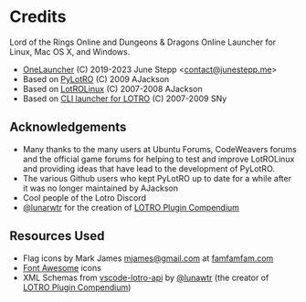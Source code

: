 # Credits

Lord of the Rings Online and Dungeons & Dragons Online
Launcher for Linux, Mac OS X, and Windows.

- [OneLauncher](https://github.com/JuneStepp/OneLauncher)
  (C) 2019-2023 June Stepp \<contact@junestepp.me\>
- Based on [PyLotRO](https://github.com/nwestfal/pylotro)
  (C) 2009 AJackson
- Based on [LotROLinux](https://web.archive.org/web/20120424132519/http://www.lotrolinux.com/)
  (C) 2007-2008 AJackson
- Based on [CLI launcher for LOTRO](https://sny.name/LOTRO/)
  (C) 2007-2009 SNy

## Acknowledgements

- Many thanks to the many users at Ubuntu Forums,
  CodeWeavers forums and the official game forums
  for helping to test and improve LotROLinux and
  providing ideas that have lead to the development
  of PyLotRO.
- The various Github users who kept PyLotRO up to date for a while after it was no longer maintained by AJackson
- Cool people of the Lotro Discord
- [@lunarwtr](https://github.com/lunarwtr) for the creation of [LOTRO Plugin Compendium](https://www.lotrointerface.com/downloads/info663-LOTROPluginCompendium.html)

## Resources Used

- Flag icons by Mark James <mjames@gmail.com> at [famfamfam.com](http://www.famfamfam.com/lab/icons/flags/)
- [Font Awesome](https://fontawesome.com) icons
- XML Schemas from [vscode-lotro-api](https://github.com/lunarwtr/vscode-lotro-api) by [@lunawtr](https://github.com/lunarwtr) (the creator of [LOTRO Plugin Compendium](https://www.lotrointerface.com/downloads/info663-LOTROPluginCompendium.html))
